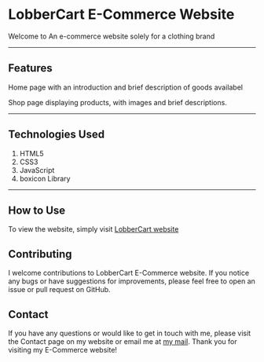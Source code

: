 # LobberCart E-Commerce Website
Welcome to An e-commerce website solely for a clothing brand


---

## Features

Home page with an introduction and brief description of goods availabel

Shop page displaying products, with images and brief descriptions.


---

## Technologies Used

1. HTML5
2. CSS3
3. JavaScript
4. boxicon Library

---

## How to Use

To view the website, simply visit [LobberCart website](https://lobbercart.vercel.app)


## Contributing

I welcome contributions to LobberCart E-Commerce website. If you notice any bugs or have suggestions for improvements, please feel free to open an issue or pull request on GitHub.


## Contact
If you have any questions or would like to get in touch with me, please visit the Contact page on my website or email me at [my mail](mailto:mongsolomon@gmail.com). Thank you for visiting my E-Commerce website!